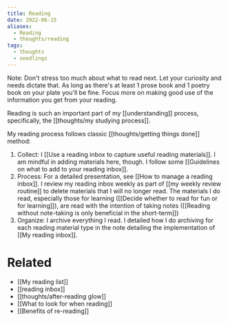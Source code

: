 ```yaml
---
title: Reading
date: 2022-06-15
aliases:
  - Reading
  - thoughts/reading
tags:
  - thoughts
  - seedlings
---
```

Note: Don't stress too much about what to read next. Let your curiosity and needs dictate that. As long as there's at least 1 prose book and 1 poetry book on your plate you'll be fine. Focus more on making good use of the information you get from your reading.

Reading is such an important part of my [[understanding]] process, specifically, the [[thoughts/my studying process]].

My reading process follows classic [[thoughts/getting things done]] method:

1. Collect: I [[Use a reading inbox to capture useful reading materials]]. I am mindful in adding materials here, though. I follow some [[Guidelines on what to add to your reading inbox]].
3. Process: For a detailed presentation, see [[How to manage a reading inbox]]. I review my reading inbox weekly as part of [[my weekly review routine]] to delete materials that I will no longer read. The materials I do read, especially those for learning ([[Decide whether to read for fun or for learning]]), are read with the intention of taking notes ([[Reading without note-taking is only beneficial in the short-term]])
4. Organize: I archive everything I read. I detailed how I do archiving for each reading material type in the note detailing the implementation of [[My reading inbox]].

# Related

- [[My reading list]]
- [[reading inbox]]
- [[thoughts/after-reading glow]]
- [[What to look for when reading]]
- [[Benefits of re-reading]]